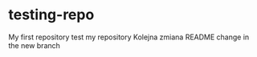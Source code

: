 # testing-repo
My first repository
test my repository
Kolejna zmiana README
change in the new branch
